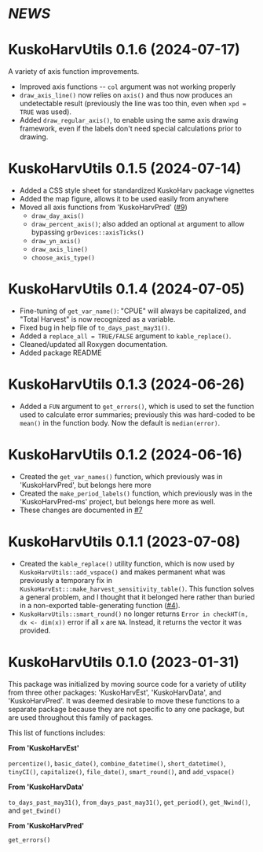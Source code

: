 # *NEWS*

# KuskoHarvUtils 0.1.6 (2024-07-17)

A variety of axis function improvements.

* Improved axis functions -- `col` argument was not working properly
* `draw_axis_line()` now relies on `axis()` and thus now produces an undetectable result (previously the line was too thin, even when `xpd = TRUE` was used).
* Added `draw_regular_axis()`, to enable using the same axis drawing framework, even if the labels don't need special calculations prior to drawing.


# KuskoHarvUtils 0.1.5 (2024-07-14)

* Added a CSS style sheet for standardized KuskoHarv package vignettes
* Added the map figure, allows it to be used easily from anywhere
* Moved all axis functions from 'KuskoHarvPred' ([#9](https://github.com/bstaton1/KuskoHarvUtils/issues/9))
  * `draw_day_axis()`
  * `draw_percent_axis()`; also added an optional `at` argument to allow bypassing `grDevices::axisTicks()`
  * `draw_yn_axis()`
  * `draw_axis_line()`
  * `choose_axis_type()`

# KuskoHarvUtils 0.1.4 (2024-07-05)

* Fine-tuning of `get_var_name()`: "CPUE" will always be capitalized, and "Total Harvest" is now recognized as a variable.
* Fixed bug in help file of `to_days_past_may31()`.
* Added a `replace_all = TRUE/FALSE` argument to `kable_replace()`.
* Cleaned/updated all Roxygen documentation.
* Added package README

# KuskoHarvUtils 0.1.3 (2024-06-26)

* Added a `FUN` argument to `get_errors()`, which is used to set the function used to calculate error summaries; previously this was hard-coded to be `mean()` in the function body. Now the default is `median(error)`.

# KuskoHarvUtils 0.1.2 (2024-06-16)

* Created the `get_var_names()` function, which previously was in 'KuskoHarvPred', but belongs here more
* Created the `make_period_labels()` function, which previously was in the 'KuskoHarvPred-ms' project, but belongs here more as well.
* These changes are documented in [#7](https://github.com/bstaton1/KuskoHarvUtils/issues/7)

# KuskoHarvUtils 0.1.1 (2023-07-08)

* Created the `kable_replace()` utility function, which is now used by `KuskoHarvUtils::add_vspace()` and makes permanent what was previously a temporary fix in `KuskoHarvEst:::make_harvest_sensitivity_table()`.
This function solves a general problem, and I thought that it belonged here rather than buried in a non-exported table-generating function ([#4](https://github.com/bstaton1/KuskoHarvUtils/issues/4)).
* `KuskoHarvUtils::smart_round()` no longer returns `Error in checkHT(n, dx <- dim(x))` error if all `x` are `NA`. Instead, it returns the vector it was provided.

# KuskoHarvUtils 0.1.0 (2023-01-31)

This package was initialized by moving source code for a variety of utility from three other packages: 'KuskoHarvEst', 'KuskoHarvData', and 'KuskoHarvPred'.
It was deemed desirable to move these functions to a separate package because they are not specific to any one package, but are used throughout this family of packages.

This list of functions includes:

**From 'KuskoHarvEst'**

`percentize()`, `basic_date()`, `combine_datetime()`, `short_datetime()`, `tinyCI()`, `capitalize()`, `file_date()`, `smart_round()`, and `add_vspace()`

**From 'KuskoHarvData'**

`to_days_past_may31()`, `from_days_past_may31()`, `get_period()`, `get_Nwind()`, and `get_Ewind()`

**From 'KuskoHarvPred'**

`get_errors()`
